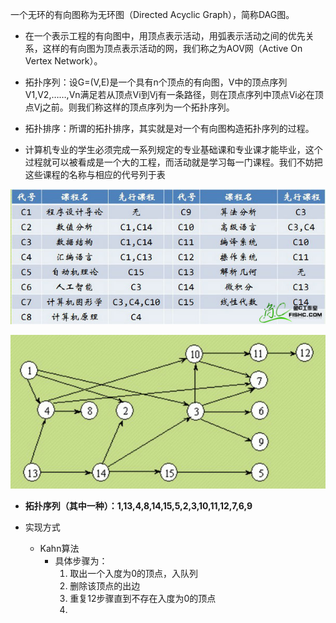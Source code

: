 一个无环的有向图称为无环图（Directed Acyclic Graph），简称DAG图。 

* 在一个表示工程的有向图中，用顶点表示活动，用弧表示活动之间的优先关系，这样的有向图为顶点表示活动的网，我们称之为AOV网（Active On Vertex Network）。 
* 拓扑序列：设G=\(V,E\)是一个具有n个顶点的有向图，V中的顶点序列V1,V2,……,Vn满足若从顶点Vi到Vj有一条路径，则在顶点序列中顶点Vi必在顶点Vj之前。则我们称这样的顶点序列为一个拓扑序列。 
* 拓扑排序：所谓的拓扑排序，其实就是对一个有向图构造拓扑序列的过程。

* 计算机专业的学生必须完成一系列规定的专业基础课和专业课才能毕业，这个过程就可以被看成是一个大的工程，而活动就是学习每一门课程。我们不妨把这些课程的名称与相应的代号列于表

![](/assets/14.jpg)

![](/assets/25.jpg)



* **拓扑序列（其中一种）：1,13,4,8,14,15,5,2,3,10,11,12,7,6,9**

* 实现方式

  * Kahn算法
    * 具体步骤为：
      1. 取出一个入度为0的顶点，入队列
      2. 删除该顶点的出边
      3. 重复12步骤直到不存在入度为0的顶点
      4. 



